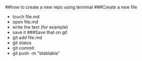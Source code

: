 ##how to create a new repo using terminal
###Create a new file
* touch file.md
* open file.md
* write the text (for example)
* save it
###Save that on git
* git add file.md
* git status
* git commit
* git push -m "blablabla"

